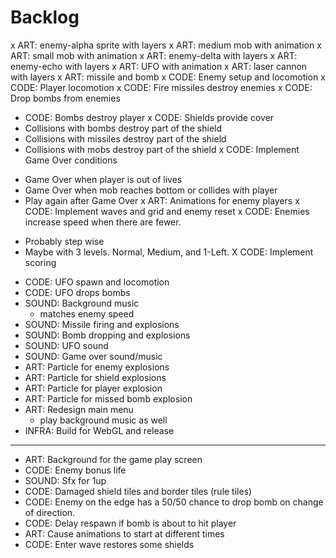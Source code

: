 # Backlog

x ART: enemy-alpha sprite with layers
x ART: medium mob with animation
x ART: small mob with animation
x ART: enemy-delta with layers
x ART: enemy-echo with layers
x ART: UFO with animation
x ART: laser cannon with layers
x ART: missile and bomb
x CODE: Enemy setup and locomotion
x CODE: Player locomotion
x CODE: Fire missiles destroy enemies
x CODE: Drop bombs from enemies
  - CODE: Bombs destroy player
x CODE: Shields provide cover
  - Collisions with bombs destroy part of the shield
  - Collisions with missiles destroy part of the shield
  - Collisions with mobs destroy part of the shield
x CODE: Implement Game Over conditions
  * Game Over when player is out of lives
  * Game Over when mob reaches bottom or collides with player
  * Play again after Game Over
x ART: Animations for enemy players
x CODE: Implement waves and grid and enemy reset
x CODE: Enemies increase speed when there are fewer.
  - Probably step wise
  - Maybe with 3 levels. Normal, Medium, and 1-Left.
X CODE: Implement scoring
* CODE: UFO spawn and locomotion
* CODE: UFO drops bombs
* SOUND: Background music
  -  matches enemy speed
* SOUND: Missile firing and explosions
* SOUND: Bomb dropping and explosions
* SOUND: UFO sound
* SOUND: Game over sound/music
* ART: Particle for enemy explosions
* ART: Particle for shield explosions
* ART: Particle for player explosion
* ART: Particle for missed bomb explosion
* ART: Redesign main menu
  - play background music as well
* INFRA: Build for WebGL and release
---
* ART: Background for the game play screen
* CODE: Enemy bonus life
* SOUND: Sfx for 1up
* CODE: Damaged shield tiles and border tiles (rule tiles)
* CODE: Enemy on the edge has a 50/50 chance to drop bomb on change of direction.
* CODE: Delay respawn if bomb is about to hit player
* ART: Cause animations to start at different times
* CODE: Enter wave restores some shields
